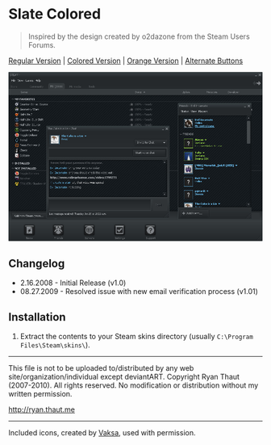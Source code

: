 # Slate Colored

> Inspired by the design created by o2dazone from the Steam Users Forums.

[Regular Version](../Slate/) | [Colored Version](../Slate%20Colored/) | [Orange Version](../Slate%20Orange/) | [Alternate Buttons](../Slate%20Alternate%20Buttons/)

![Preview](./Preview.jpg?raw=true)

## Changelog

- 2.16.2008 - Initial Release (v1.0)
- 08.27.2009 - Resolved issue with new email verification process (v1.01)

## Installation

1. Extract the contents to your Steam skins directory (usually `C:\Program Files\Steam\skins\`).

- - -

This file is not to be uploaded to/distributed by any web site/organization/individual except deviantART.
Copyright Ryan Thaut (2007-2010). All rights reserved. No modification or distribution without my written permission.

<http://ryan.thaut.me>

- - -

Included icons, created by [Vaksa](http://vaksa.deviantart.com), used with permission.
